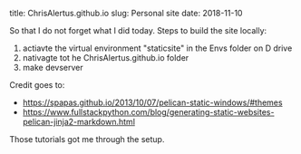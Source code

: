 title: ChrisAlertus.github.io
slug: Personal site
date: 2018-11-10

So that I do not forget what I did today. Steps to build the site locally:

1. actiavte the virtual environment "staticsite" in the Envs folder on D drive
2. nativagte tot he ChrisAlertus.github.io folder
3. make devserver

 Credit goes to:

 - https://spapas.github.io/2013/10/07/pelican-static-windows/#themes 
 - https://www.fullstackpython.com/blog/generating-static-websites-pelican-jinja2-markdown.html
 
 Those tutorials got me through the setup.
